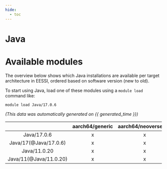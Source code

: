 ```yaml
---
hide:
  - toc
---
```


Java
====

# Available modules


The overview below shows which Java installations are available per target architecture in EESSI, ordered based on software version (new to old).

To start using Java, load one of these modules using a `module load` command like:

```shell
module load Java/17.0.6
```

*(This data was automatically generated on {{ generated_time }})*  

| |aarch64/generic|aarch64/neoverse_n1|aarch64/neoverse_v1|x86_64/generic|x86_64/amd/zen2|x86_64/amd/zen3|x86_64/amd/zen4|x86_64/intel/haswell|x86_64/intel/sapphire_rapids|x86_64/intel/skylake_avx512|
| :---: | :---: | :---: | :---: | :---: | :---: | :---: | :---: | :---: | :---: | :---: |
|Java/17.0.6|x|x|x|x|x|x|x|x|-|x|
|Java/17(@Java/17.0.6)|x|x|x|x|x|x|x|x|-|x|
|Java/11.0.20|x|x|x|x|x|x|x|x|-|x|
|Java/11(@Java/11.0.20)|x|x|x|x|x|x|x|x|-|x|
